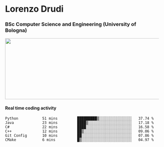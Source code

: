 # Lorenzo Drudi
### BSc Computer Science and Engineering (University of Bologna)

<img src="https://github-readme-stats.vercel.app/api?username=LorenzoDrudi&count_private=true&show_icons=true&theme=gruvbox" height=200px width=550px>

#### Real time coding activity
<!--START_SECTION:waka-->

```text
Python           51 mins         █████████▒░░░░░░░░░░░░░░░   37.74 %
Java             23 mins         ████▒░░░░░░░░░░░░░░░░░░░░   17.18 %
C#               22 mins         ████░░░░░░░░░░░░░░░░░░░░░   16.58 %
C++              12 mins         ██▒░░░░░░░░░░░░░░░░░░░░░░   09.06 %
Git Config       10 mins         ██░░░░░░░░░░░░░░░░░░░░░░░   07.86 %
CMake            6 mins          █▒░░░░░░░░░░░░░░░░░░░░░░░   04.97 %
```

<!--END_SECTION:waka-->
